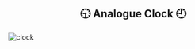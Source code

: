  <h2 align="center">🕤 Analogue Clock 🕘</h2>

 ![clock](https://user-images.githubusercontent.com/93375338/158839636-4583bc23-3ca5-4352-87c2-fe27fa9119b4.png)
